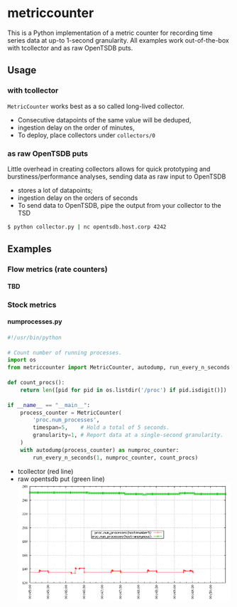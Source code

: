# metriccounter
This is a Python implementation of a metric counter for recording time series data at up-to 1-second granularity. All examples work out-of-the-box with tcollector and as raw OpenTSDB puts.
## Usage
### with tcollector
`MetricCounter` works best as a so called long-lived collector.
* Consecutive datapoints of the same value will be deduped,
* ingestion delay on the order of minutes,
* To deploy, place collectors under `collectors/0`

### as raw OpenTSDB puts
Little overhead in creating collectors allows for quick prototyping and burstiness/performance analyses, sending data as raw input to OpenTSDB
* stores a lot of datapoints; 
* ingestion delay on the orders of seconds
* To send data to OpenTSDB, pipe the output from your collector to the TSD
```sh
$ python collector.py | nc opentsdb.host.corp 4242
```
## Examples
### Flow metrics (rate counters)
#### TBD
### Stock metrics
#### numprocesses.py
```python
#!/usr/bin/python

# Count number of running processes.
import os
from metriccounter import MetricCounter, autodump, run_every_n_seconds

def count_procs():
    return len([pid for pid in os.listdir('/proc') if pid.isdigit()])

if __name__ == "__main__":
    process_counter = MetricCounter(
        'proc.num_processes',
        timespan=5,    # Hold a total of 5 seconds.
        granularity=1, # Report data at a single-second granularity.
    )
    with autodump(process_counter) as numproc_counter:
        run_every_n_seconds(1, numproc_counter, count_procs)
```
* tcollector (red line)
* raw opentsdb put (green line)
![](https://raw.githubusercontent.com/oozie/metriccounter/gh-pages/images/numprocesses.png)
